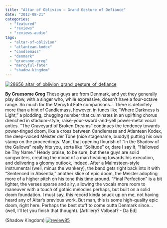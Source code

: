 ```yaml
---
title: "Altar of Oblivion – Grand Gesture of Defiance"
date: "2012-08-21"
categories: 
  - "featured"
  - "reviews"
  - "reviews-audio"
tags: 
  - "altar-of-oblivion"
  - "atlantean-kodex"
  - "candlemass"
  - "denmark"
  - "gruesome-greg"
  - "mercyful-fate"
  - "shadow-kingdom"
---
```


[![](http://www.hellbound.ca/wp-content/uploads/2012/08/28656_altar_of_oblivion_grand_gesture_of_defiance.jpg "28656_altar_of_oblivion_grand_gesture_of_defiance")](http://www.hellbound.ca/2012/08/altar-of-oblivion-grand-gesture-of-defiance/28656_altar_of_oblivion_grand_gesture_of_defiance/)

**By Gruesome Greg** These guys are from Denmark, and yet they generally play slow, with a singer who, while expressive, doesn’t have a four-octave range. So much for the Mercyful Fate comparisons… There is definitely more than a hint of Candlemass, however, in tunes like “Where Darkness is Light,” a plodding, chugging number that culminates in an uplifting chorus drenched in stadium-style, raise-your-sword-and-yell power-metal vocal antics. “The Graveyard of Broken Dreams” continues the tendency towards power-tinged doom, like a cross between Candlemass and Atlantean Kodex, the deep-voiced Meister der Töne (nice stagename, buddy!) putting his own stamp on the proceedings. Man, that opening flourish of “In the Shadow of the Gallows” really hits you, sorta like “Solitude” or, dare I say it, “Hallowed be Thy Name.” Heady praise, to be sure, but these guys are solid songwriters, creating the mood of a man heading towards his execution, and delivering a gloomy outlook, indeed. After a Malmsteen-style instrumental (well, minus the wankery), the band gets right back into it with “Sentenced in Absentia,” another slice of epic doom, the Meister adopting more of a higher pitch on his tone this time around. “Final Perfection” is a bit lighter, the verses sparse and airy, allowing the vocals more room to maneuver with a touch of gothic melodies perhaps, but built on a solid doom foundation. I must say, this record kinda snuck up on me, not having heard any of Altar’s previous work. But man, this is some high-quality epic doom, right here. Perhaps the best stuff to come outta Denmark since… (well, I’ll let you finish that thought). \[Artillery? Volbeat? - Da Ed\]

(Shadow Kingdom) [![](http://www.hellbound.ca/wp-content/uploads/2009/08/review85.png "review85")](http://www.hellbound.ca/2009/08/artillery-when-death-comes/review85-3/)
